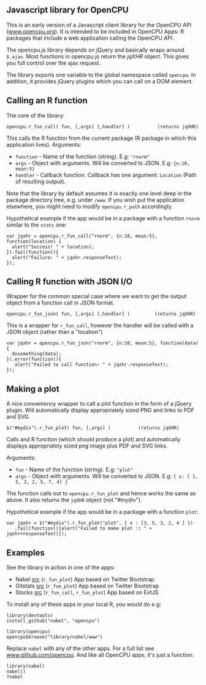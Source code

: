 Javascript library for OpenCPU
------------------------------

This is an early version of a Javascript client library for the OpenCPU API (www.opencpu.org).
It is intended to be included in OpenCPU Apps: R packages that include a web application calling the OpenCPU API. 

The opencpu.js library depends on jQuery and basically wraps around `$.ajax`. 
Most functions in opencpu.js return the *jqXHR* object. This gives you full control over the ajax request.

The library exports one variable to the global namespace called `opencpu`. 
In addition, it provides jQuery plugins which you can call on a DOM element.

Calling an R function
---------------------

The core of the library:

    opencpu.r_fun_call( fun, [,args] [,handler] )          (returns jqXHR)

This calls the R function from the current package (R package in which this application lives). Arguments:

 * `function` - Name of the function (string). E.g: `"rnorm"`
 * `args` - Object with arguments. Will be converted to JSON. E.g: `{n:10, mean:5}`
 * `handler` - Callback function. Callback has one argument: `Location` (Path of resulting output).

Note that the library by default assumes it is exactly one level deep in the package directory tree, e.g. under `/www`. 
If you wish put the application elsewhere, you might need to modify `opencpu.r_path` accordingly. 

Hypothetical example if the app would be in a package with a function `rnorm` similar to the `stats` one: 

    var jqxhr = opencpu.r_fun_call("rnorm", {n:10, mean:5}, function(location) {
      alert("Success! " + location);
    }).fail(function(){
      alert("Failure: " + jqxhr.responseText);
    });


Calling R function with JSON I/O
--------------------------------

Wrapper for the common special case where we want to get the output object from a function call in JSON format.

    opencpu.r_fun_json( fun, [,args] [,handler] )         (returns jqXHR)

This is a wrapper for `r_fun_call`, however the handler will be called with a JSON object (rather than a "location")

    var jqxhr = opencpu.r_fun_json("rnorm", {n:10, mean:5}, function(data){
      dosomething(data);
    }).error(function(){
       alert("Failed to call function: " + jqxhr.responseText);
    });


Making a plot
-------------

A nice conveniency wrapper to call a plot function in the form of a jQuery plugin.
Will automatically display appropriately sized PNG and links to PDF and SVG.

    $("#mydiv").r_fun_plot( fun, [,args] )          (returns jqXHR)

Calls and R function (which should produce a plot) and automatically displays appropriately sized png image plus PDF and SVG links.

Arguments:

 * `fun` - Name of the function (string). E.g: `"plot"`
 * `args` - Object with arguments. Will be converted to JSON. E.g: `{ x: [ 1, 5, 3, 2, 5, 7, 4] }`

The function calls out to `opencpu.r_fun_plot` and hence works the same as above. It also returns the `jqXHR` object (not "#mydiv").

Hypothetical example if the app would be in a package with a function `plot`:

    var jqxhr = $("#mydiv").r_fun_plot("plot", { x : [3, 5, 3, 2, 4 ] })
       .fail(function(){alert("Failed to make plot :( " + jqxhr+responseText)});



Examples
--------

See the library in action in one of the apps:

 * Nabel [src](https://github.com/opencpu/gitstats/blob/master/inst/www/index.html#L32) (`r_fun_plot`) App based on Twitter Bootstrap
 * Gitstats [src](https://github.com/opencpu/nabel/blob/master/inst/www/index.html#L25) (`r_fun_plot`) App based on Twitter Bootstrap
 * Stocks [src](https://github.com/opencpu/stocks/blob/master/inst/www/stocks.js#L248) (`r_fun_call`, `r_fun_plot`) App based on ExtJS

To install any of these apps in your local R, you would do e.g:

    library(devtools)
    install_github("nabel", "opencpu")
    
    library(opencpu)
    opencpu$browse("library/nabel/www")

Replace `nabel` with any of the other apps. For a full list see www.github.com/opencpu. And like all OpenCPU apps, it's just a function:

    library(nabel)
    nabel()
    ?nabel


